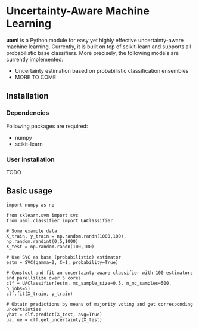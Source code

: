 # Uncertainty-Aware Machine Learning

**uaml** is a Python module for easy yet highly effective uncertainty-aware machine learning. Currently, it is built on top of scikit-learn and supports all probabilistic base classifiers. More precisely, the following models are currently implemented:

* Uncertainty estimation based on probabilistic classification ensembles
* MORE TO COME

## Installation 

### Dependencies 

Following packages are required:

* numpy 
* scikit-learn

### User installation

TODO

## Basic usage

```
import numpy as np

from sklearn.svm import svc
from uaml.classifier import UAClassifier

# Some example data
X_train, y_train = np.random.randn(1000,100), np.random.randint(0,5,1000)
X_test = np.random.randn(100,100)

# Use SVC as base (probabilistic) estimator
estm = SVC(gamma=2, C=1, probability=True) 

# Constuct and fit an uncertainty-aware classifier with 100 estimators and parellilize over 5 cores 
clf = UAClassifier(estm, mc_sample_size=0.5, n_mc_samples=500, n_jobs=5)
clf.fit(X_train, y_train)

# Obtain predictions by means of majority voting and get corresponding uncertainties
yhat = clf.predict(X_test, avg=True)
ua, ue = clf.get_uncertainty(X_test)
```
